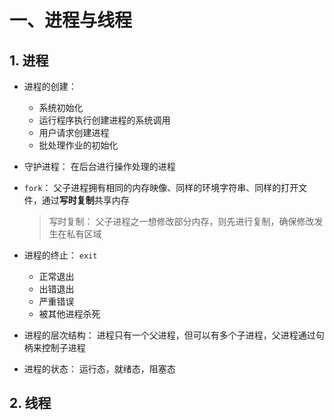 # 一、进程与线程



## 1. 进程

- 进程的创建：

  - 系统初始化
  - 运行程序执行创建进程的系统调用
  - 用户请求创建进程
  - 批处理作业的初始化

- 守护进程： 在后台进行操作处理的进程

- `fork`： 父子进程拥有相同的内存映像、同样的环境字符串、同样的打开文件，通过**写时复制**共享内存

  > 写时复制： 父子进程之一想修改部分内存，则先进行复制，确保修改发生在私有区域

- 进程的终止： `exit`

  - 正常退出
  - 出错退出
  - 严重错误
  - 被其他进程杀死

- 进程的层次结构： 进程只有一个父进程，但可以有多个子进程，父进程通过句柄来控制子进程
- 进程的状态： 运行态，就绪态，阻塞态

## 2. 线程





















